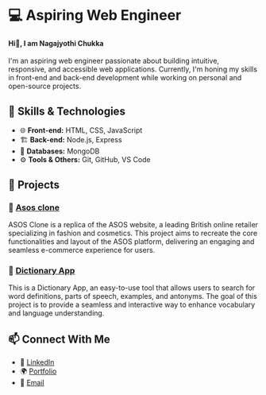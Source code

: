 <!--
**NagajyothiChukka/NagajyothiChukka** is a ✨ _special_ ✨ repository because its `README.md` (this file) appears on your GitHub profile.

Here are some ideas to get you started:

- 🔭 I’m currently working on ...
- 🌱 I’m currently learning ...
- 👯 I’m looking to collaborate on ...
- 🤔 I’m looking for help with ...
- 💬 Ask me about ...
- 📫 How to reach me: ...
- 😄 Pronouns: ...
- ⚡ Fun fact: ...
-->
# 💻 Aspiring Web Engineer

#### Hi👋, I am Nagajyothi Chukka
I'm an aspiring web engineer passionate about building intuitive, responsive, and accessible web applications. Currently, I'm honing my skills in front-end and back-end development while working on personal and open-source projects.

## 🚀 Skills & Technologies
- 🌐 **Front-end:** HTML, CSS, JavaScript
- 🏗️ **Back-end:** Node.js, Express
- 💾 **Databases:** MongoDB
- ⚙️ **Tools & Others:** Git, GitHub, VS Code

## 📌 Projects
### 🔹 [Asos clone](https://nagajyothichukka.github.io/Asos_Project/)
ASOS Clone is a replica of the ASOS website, a leading British online retailer specializing in fashion and cosmetics. This project aims to recreate the core functionalities and layout of the ASOS platform, delivering an engaging and seamless e-commerce experience for users.
### 🔹 [Dictionary App](https://tourmaline-snickerdoodle-99f959.netlify.app/)
This is a Dictionary App, an easy-to-use tool that allows users to search for word definitions, parts of speech, examples, and antonyms. The goal of this project is to provide a seamless and interactive way to enhance vocabulary and language understanding. 
## 📫 Connect With Me
- 💼 [LinkedIn](https://www.linkedin.com/in/nagajyothi-chukka-21aa9b2b1)
- 🌍 [Portfolio](https://nagajyothichukka.github.io/Portfolio/)
- 📧 [Email](mailto:nagajyotichukka@gmail.com)




